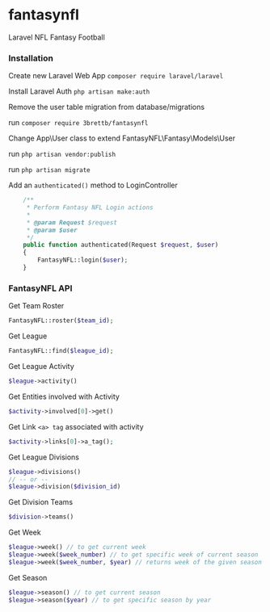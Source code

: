 # fantasynfl
Laravel NFL Fantasy Football


### Installation

Create new Laravel Web App `composer require laravel/laravel`

Install Laravel Auth `php artisan make:auth`

Remove the user table migration from database/migrations

run `composer require 3brettb/fantasynfl`

Change App\User class to extend FantasyNFL\Fantasy\Models\User

run `php artisan vendor:publish`

run `php artisan migrate`

Add an `authenticated()` method to LoginController
```php
    /**
     * Perform Fantasy NFL Login actions
     *
     * @param Request $request
     * @param $user
     */
    public function authenticated(Request $request, $user)
    {
        FantasyNFL::login($user);
    }
```

### FantasyNFL API
Get Team Roster
```php
FantasyNFL::roster($team_id);
```
Get League
```php
FantasyNFL::find($league_id);
``` 
Get League Activity
```php
$league->activity()
```
Get Entities involved with Activity
```php
$activity->involved[0]->get()
```
Get Link `<a> tag` associated with activity
```php
$activity->links[0]->a_tag();
```
Get League Divisions
```php
$league->divisions()
// -- or --
$league->division($division_id)
```
Get Division Teams
```php
$division->teams()
```
Get Week
```php
$league->week() // to get current week
$league->week($week_number) // to get specific week of current season
$league->week($week_number, $year) // returns week of the given season and number
```
Get Season
```php
$league->season() // to get current season
$league->season($year) // to get specific season by year
```